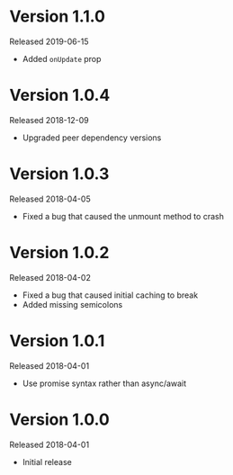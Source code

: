 # Version 1.1.0
Released 2019-06-15

- Added `onUpdate` prop

# Version 1.0.4
Released 2018-12-09

- Upgraded peer dependency versions

# Version 1.0.3
Released 2018-04-05

- Fixed a bug that caused the unmount method to crash

# Version 1.0.2
Released 2018-04-02

- Fixed a bug that caused initial caching to break
- Added missing semicolons

# Version 1.0.1
Released 2018-04-01

- Use promise syntax rather than async/await

# Version 1.0.0
Released 2018-04-01

- Initial release

